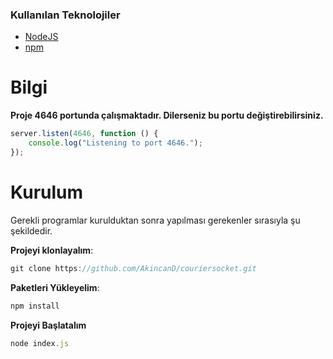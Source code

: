 ### Kullanılan Teknolojiler

- [NodeJS](https://nodejs.org/en/ "NodeJS")
- [npm](https://www.npmjs.com "npm")

# Bilgi
**Proje 4646 portunda çalışmaktadır. Dilerseniz bu portu değiştirebilirsiniz.**

```javascript
server.listen(4646, function () {
    console.log("Listening to port 4646.");
});
```

# Kurulum

Gerekli programlar kurulduktan sonra yapılması gerekenler sırasıyla şu şekildedir.

**Projeyi klonlayalım**:

```javascript
git clone https://github.com/AkincanD/couriersocket.git
```

**Paketleri Yükleyelim**:
```javascript
npm install
```

**Projeyi Başlatalım**
```javascript
node index.js
```
